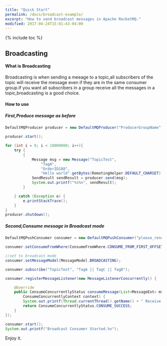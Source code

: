 ```yaml
---
title: "Quick Start"
permalink: /docs/broadcast-example/
excerpt: "How to send broadcast messages in Apache RocketMQ."
modified: 2017-04-24T15:01:43-04:00
---
```


{% include toc %}

## Broadcasting
#### What is Broadcasting
Broadcasting is when sending a meeage to a topic,all subscribers of the topic will receive the message even if they are in the same consumer group.If you want all subscribers in a group receive all the messages in a topic,broadcasting is a good choice.

#### How to use

##### First,Produce message as before

```java
DefaultMQProducer producer = new DefaultMQProducer("ProducerGroupName");

producer.start();

for (int i = 0; i < 10000000; i++){
    try {
        {
            Message msg = new Message("TopicTest",
                "TagA",
                "OrderID188",
                "Hello world".getBytes(RemotingHelper.DEFAULT_CHARSET));
            SendResult sendResult = producer.send(msg);
            System.out.printf("%s%n", sendResult);
        }

    } catch (Exception e) {
        e.printStackTrace();
    }
}
producer.shutdown();
```

##### Second,Consume message in Broadcast mode

```java
DefaultMQPushConsumer consumer = new DefaultMQPushConsumer("please_rename_unique_group_name_1");

consumer.setConsumeFromWhere(ConsumeFromWhere.CONSUME_FROM_FIRST_OFFSET);

//set to broadcast mode
consumer.setMessageModel(MessageModel.BROADCASTING);

consumer.subscribe("TopicTest", "TagA || TagC || TagD");

consumer.registerMessageListener(new MessageListenerConcurrently() {

    @Override
    public ConsumeConcurrentlyStatus consumeMessage(List<MessageExt> msgs,
        ConsumeConcurrentlyContext context) {
        System.out.printf(Thread.currentThread().getName() + " Receive New Messages: " + msgs + "%n");
        return ConsumeConcurrentlyStatus.CONSUME_SUCCESS;
    }
});

consumer.start();
System.out.printf("Broadcast Consumer Started.%n");
```

Enjoy it.
